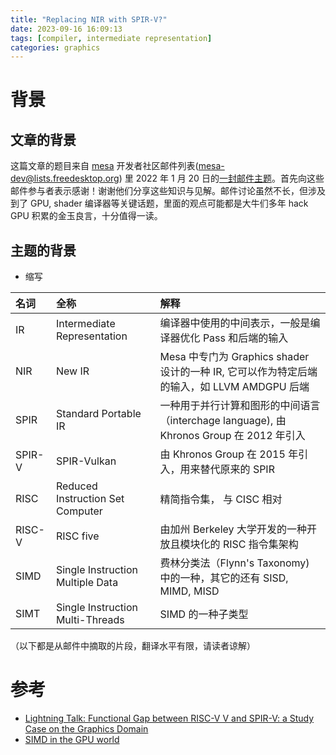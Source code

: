 ```yaml
---
title: "Replacing NIR with SPIR-V?"
date: 2023-09-16 16:09:13
tags: [compiler, intermediate representation]
categories: graphics
---
```


# 背景

## 文章的背景

这篇文章的题目来自 [mesa](https://www.mesa3d.org/) 开发者社区邮件列表(mesa-dev@lists.freedesktop.org) 里 2022 年 1 月 20 日的[一封邮件主题](https://www.mail-archive.com/mesa-dev@lists.freedesktop.org/msg224164.html)。首先向这些邮件参与者表示感谢！谢谢他们分享这些知识与见解。邮件讨论虽然不长，但涉及到了 GPU, shader 编译器等关键话题，里面的观点可能都是大牛们多年 hack GPU 积累的金玉良言，十分值得一读。

## 主题的背景

- 缩写

| 名词   |  全称                            | 解释                                                                                       |
|:-------|:---------------------------------|:-------------------------------------------------------------------------------------------|
| IR     | Intermediate Representation      | 编译器中使用的中间表示，一般是编译器优化 Pass 和后端的输入                                 |
| NIR    | New IR                           | Mesa 中专门为 Graphics shader 设计的一种 IR, 它可以作为特定后端的输入，如 LLVM AMDGPU 后端 |
| SPIR   | Standard Portable IR             | 一种用于并行计算和图形的中间语言（interchage language), 由 Khronos Group 在 2012 年引入    |
| SPIR-V | SPIR-Vulkan                      | 由 Khronos Group 在 2015 年引入，用来替代原来的 SPIR                                       |
| RISC   | Reduced Instruction Set Computer | 精简指令集， 与 CISC 相对                                                                  |
| RISC-V | RISC five                        | 由加州 Berkeley 大学开发的一种开放且模块化的 RISC 指令集架构                               |
| SIMD   | Single Instruction Multiple Data | 费林分类法（Flynn's Taxonomy) 中的一种，其它的还有 SISD, MIMD, MISD                        |
| SIMT   | Single Instruction Multi-Threads | SIMD 的一种子类型                                                                          |


（以下都是从邮件中摘取的片段，翻译水平有限，请读者谅解）

# 参考

- [Lightning Talk: Functional Gap between RISC-V V and SPIR-V: a Study Case on the Graphics Domain](https://www.youtube.com/watch?v=kM0lsWjqOaw)
- [SIMD in the GPU world](https://www.rastergrid.com/blog/gpu-tech/2022/02/simd-in-the-gpu-world/)

